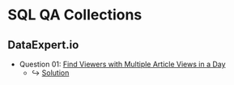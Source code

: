 # SQL QA Collections

## DataExpert.io

- Question 01: [Find Viewers with Multiple Article Views in a Day](https://www.dataexpert.io/question/find-multiple-article-viewers)
     - ↪️ [Solution](DataEngineerSQL01.sql)
